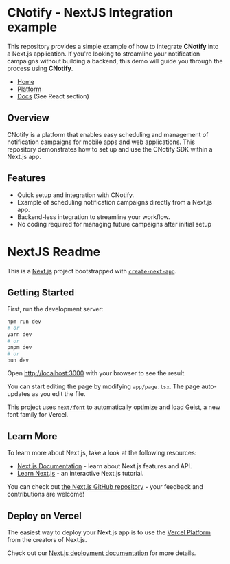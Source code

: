 # CNotify - NextJS Integration example

This repository provides a simple example of how to integrate **CNotify** into a Next.js application. If you're looking to streamline your notification campaigns without building a backend, this demo will guide you through the process using **CNotify**.

- [Home](https://cnotify.me)
- [Platform](https://app.cnotify.me)
- [Docs](https://docs.cnotify.me) (See React section)

## Overview

CNotify is a platform that enables easy scheduling and management of notification campaigns for mobile apps and web applications. This repository demonstrates how to set up and use the CNotify SDK within a Next.js app.

## Features

- Quick setup and integration with CNotify.
- Example of scheduling notification campaigns directly from a Next.js app.
- Backend-less integration to streamline your workflow.
- No coding required for managing future campaigns after initial setup

# NextJS Readme

This is a [Next.js](https://nextjs.org) project bootstrapped with [`create-next-app`](https://nextjs.org/docs/app/api-reference/cli/create-next-app).

## Getting Started

First, run the development server:

```bash
npm run dev
# or
yarn dev
# or
pnpm dev
# or
bun dev
```

Open [http://localhost:3000](http://localhost:3000) with your browser to see the result.

You can start editing the page by modifying `app/page.tsx`. The page auto-updates as you edit the file.

This project uses [`next/font`](https://nextjs.org/docs/app/building-your-application/optimizing/fonts) to automatically optimize and load [Geist](https://vercel.com/font), a new font family for Vercel.

## Learn More

To learn more about Next.js, take a look at the following resources:

- [Next.js Documentation](https://nextjs.org/docs) - learn about Next.js features and API.
- [Learn Next.js](https://nextjs.org/learn) - an interactive Next.js tutorial.

You can check out [the Next.js GitHub repository](https://github.com/vercel/next.js) - your feedback and contributions are welcome!

## Deploy on Vercel

The easiest way to deploy your Next.js app is to use the [Vercel Platform](https://vercel.com/new?utm_medium=default-template&filter=next.js&utm_source=create-next-app&utm_campaign=create-next-app-readme) from the creators of Next.js.

Check out our [Next.js deployment documentation](https://nextjs.org/docs/app/building-your-application/deploying) for more details.
